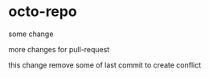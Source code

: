 # octo-repo


some change

more changes for pull-request 

this change remove some of last commit to create conflict

